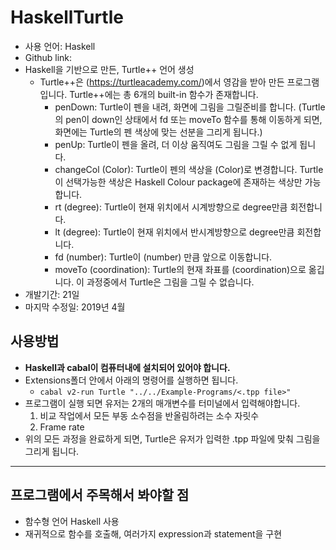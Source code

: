 # HaskellTurtle
- 사용 언어: Haskell
- Github link: 
- Haskell을 기반으로 만든, Turtle++ 언어 생성
	- Turtle++은 (https://turtleacademy.com/)에서 영감을 받아 만든 프로그램입니다. Turtle++에는 총 6개의 built-in 함수가 존재합니다.
		- penDown: Turtle이 펜을 내려, 화면에 그림을 그릴준비를 합니다. (Turtle의 pen이 down인 상태에서 fd 또는 moveTo 함수를 통해 이동하게 되면, 화면에는 Turtle의 펜 색상에 맞는 선분을 그리게 됩니다.)
		- penUp: Turtle이 펜을 올려, 더 이상 움직여도 그림을 그릴 수 없게 됩니다.
		- changeCol (Color): Turtle이 펜의 색상을 (Color)로 변경합니다. Turtle이 선택가능한 색상은 Haskell Colour package에 존재하는 색상만 가능합니다.
		- rt (degree): Turtle이 현재 위치에서 시계방향으로 degree만큼 회전합니다. 
		- lt (degree): Turtle이 현재 위치에서 반시계방향으로 degree만큼 회전합니다. 
		- fd (number): Turtle이 (number) 만큼 앞으로 이동합니다.
		- moveTo (coordination): Turtle의 현재 좌표를 (coordination)으로 옮깁니다. 이 과정중에서 Turtle은 그림을 그릴 수 없습니다. 
- 개발기간: 21일
- 마지막 수정일: 2019년 4월
  
## 사용방법
- **Haskell과 cabal이 컴퓨터내에 설치되어 있어야 합니다.**
- Extensions폴더 안에서 아래의 명령어를 실행하면 됩니다.
	- `cabal v2-run Turtle "../../Example-Programs/<.tpp file>" `
- 프로그램이 실행 되면 유저는 2개의 매개변수를 터미널에서 입력해야합니다.
	1. 비교 작업에서 모든 부동 소수점을 반올림하려는 소수 자릿수
	2. Frame rate
- 위의 모든 과정을 완료하게 되면, Turtle은 유저가 입력한 .tpp 파일에 맞춰 그림을 그리게 됩니다.
---
## 프로그램에서 주목해서 봐야할 점
- 함수형 언어 Haskell 사용
- 재귀적으로 함수를 호출해, 여러가지 expression과 statement을 구현
